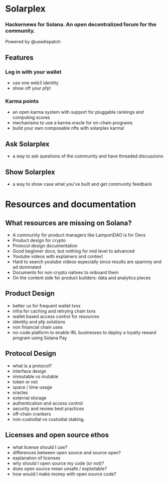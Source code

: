 # Solarplex
### Hackernews for Solana. An open decentralized forum for the community. 
Powered by @usedispatch

## Features
### Log in with your wallet 
- use one web3 identity
- show off your pfp!

### Karma points
- an open karma system with support for pluggable rankings and computing scores
- mechanisms to use a karma oracle for on-chain programs
- build your own composable nfts with solarplex karma!

## Ask Solarplex
- a way to ask questions of the community and have threaded discussions

## Show Solarplex
- a way to show case what you've built and get community feedback


# Resources and documentation

## What resources are missing on Solana?

- A community for product managers like LamportDAO is for Devs
- Product design for crypto
- Protocol design documentation
- Good beginner docs, but nothing for mid level to advanced
- Youtube videos with explainers and context
- Hard to search youtube videos especially since results are spammy and ad dominated
- Documents for non crypto natives to onboard them
- On the content side for product builders: data and analytics pieces

## Product Design
- better ux for frequent wallet txns
- infra for caching and retrying chain txns
- wallet based access control for resources
- identity and pfp solutions
- non financial chain uses
- no-code platform to enable IRL businesses to deploy a loyalty reward program using Solana Pay


## Protocol Design
- what is a protocol?
- interface design
- immutable vs mutable
- token or not
- space / time usage
- oracles
- external storage
- authentication and access control
- security and review best practices
- off-chain crankers
- non-custodial vs custodial staking.

## Licenses and open source ethos
- what license should I use?
- differences between open source and source open?
- explanation of licenses
- why should I open source my code (or not)?
- does open source mean unsafe / exploitable?
- how would I make money with open source code?


